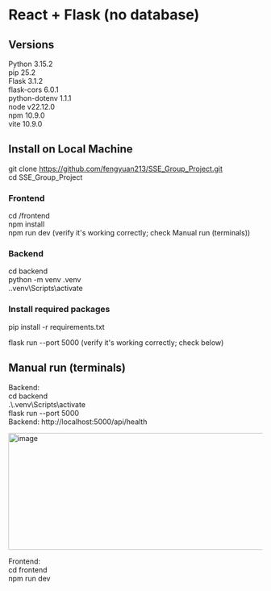 # React + Flask (no database)

## Versions
Python 3.15.2<br>
pip 25.2<br>
Flask 3.1.2<br>
flask-cors 6.0.1<br>
python-dotenv 1.1.1<br>
node v22.12.0<br>
npm 10.9.0<br>
vite 10.9.0<br>

## Install on Local Machine
git clone https://github.com/fengyuan213/SSE_Group_Project.git <br>
cd SSE_Group_Project <br>

### Frontend
cd /frontend <br>
npm install <br>
npm run dev (verify it's working correctly; check Manual run (terminals))

### Backend
cd backend <br>
python -m venv .venv <br>
.\.venv\Scripts\activate

### Install required packages
pip install -r requirements.txt

flask run --port 5000 (verify it's working correctly; check below)

## Manual run (terminals)
Backend: <br>
  cd backend<br>
  .\\.venv\\Scripts\\activate<br>
  flask run --port 5000<br>
  Backend:  http://localhost:5000/api/health<br>

<img width="1716" height="232" alt="image" src="https://github.com/user-attachments/assets/749783ce-9f67-4702-bef2-45f44ab5d264" />

Frontend:<br>
  cd frontend<br>
  npm run dev<br>
